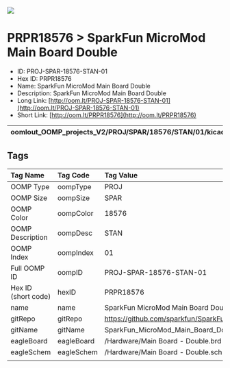 


  
![][im]
# PRPR18576 > SparkFun MicroMod Main Board Double

- ID: PROJ-SPAR-18576-STAN-01
- Hex ID: PRPR18576
- Name: SparkFun MicroMod Main Board Double
- Description: SparkFun MicroMod Main Board Double
- Long Link: [http://oom.lt/PROJ-SPAR-18576-STAN-01](http://oom.lt/PROJ-SPAR-18576-STAN-01)
- Short Link: [http://oom.lt/PRPR18576](http://oom.lt/PRPR18576)
  

|oomlout_OOMP_projects_V2/PROJ/SPAR/18576/STAN/01/kicadPcb3dFront.png|oomlout_OOMP_projects_V2/PROJ/SPAR/18576/STAN/01/kicadPcb3dBack.png|oomlout_OOMP_projects_V2/PROJ/SPAR/18576/STAN/01/kicadPcb3d.png||
| :---: | :---: | :---: | :---: |

## Tags
  

|Tag Name|Tag Code|Tag Value|
| :--- | :--- | :--- |
|OOMP Type|oompType|PROJ|
|OOMP Size|oompSize|SPAR|
|OOMP Color|oompColor|18576|
|OOMP Description|oompDesc|STAN|
|OOMP Index|oompIndex|01|
|Full OOMP ID|oompID|PROJ-SPAR-18576-STAN-01|
|Hex ID (short code)|hexID|PRPR18576|
|name|name|SparkFun MicroMod Main Board Double|
|gitRepo|gitRepo|https://github.com/sparkfun/SparkFun_MicroMod_Main_Board_Double|
|gitName|gitName|SparkFun_MicroMod_Main_Board_Double|
|eagleBoard|eagleBoard|/Hardware/Main Board - Double.brd|
|eagleSchem|eagleSchem|/Hardware/Main Board - Double.sch|
||||



[im]: PROJ/SPAR/18576/STAN/01/kicadPcb3d_450.png
